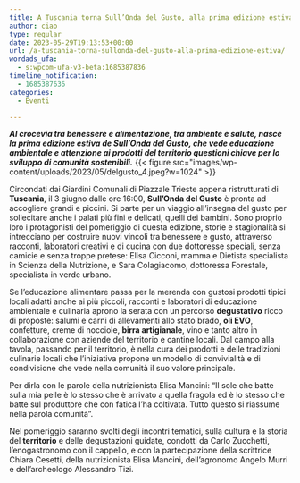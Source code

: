 ```yaml
---
title: A Tuscania torna Sull’Onda del Gusto, alla prima edizione estiva
author: ciao
type: regular
date: 2023-05-29T19:13:53+00:00
url: /a-tuscania-torna-sullonda-del-gusto-alla-prima-edizione-estiva/
wordads_ufa:
  - s:wpcom-ufa-v3-beta:1685387836
timeline_notification:
  - 1685387636
categories:
  - Eventi

---
```

_**Al crocevia tra benessere e alimentazione, tra ambiente e salute, nasce la prima edizione estiva de Sull’Onda del Gusto, che vede educazione ambientale e attenzione ai prodotti del territorio questioni chiave per lo sviluppo di comunità sostenibili.**_
{{< figure src="images/wp-content/uploads/2023/05/delgusto_4.jpeg?w=1024" >}}
 

Circondati dai Giardini Comunali di Piazzale Trieste appena ristrutturati di **Tuscania**, il 3 giugno dalle ore 16:00, **Sull’Onda del Gusto** è pronta ad accogliere grandi e piccini. Si parte per un viaggio all’insegna del gusto per sollecitare anche i palati più fini e delicati, quelli dei bambini. Sono proprio loro i protagonisti del pomeriggio di questa edizione, storie e stagionalità si intrecciano per costruire nuovi vincoli tra benessere e gusto, attraverso racconti, laboratori creativi e di cucina con due dottoresse speciali, senza camicie e senza troppe pretese: Elisa Cicconi, mamma e Dietista specialista in Scienza della Nutrizione, e Sara Colagiacomo, dottoressa Forestale, specialista in verde urbano.

  
Se l’educazione alimentare passa per la merenda con gustosi prodotti tipici locali adatti anche ai più piccoli, racconti e laboratori di educazione ambientale e culinaria aprono la serata con un percorso **degustativo** ricco di proposte: salumi e carni di allevamenti allo stato brado, **oli EVO**, confetture, creme di nocciole, **birra artigianale**, vino e tanto altro in collaborazione con aziende del territorio e cantine locali. Dal campo alla tavola, passando per il territorio, è nella cura dei prodotti e delle tradizioni culinarie locali che l’iniziativa propone un modello di convivialità e di condivisione che vede nella comunità il suo valore principale.

Per dirla con le parole della nutrizionista Elisa Mancini: “Il sole che batte sulla mia pelle è lo stesso che è arrivato a quella fragola ed è lo stesso che batte sul produttore che con fatica l’ha coltivata. Tutto questo si riassume nella parola comunità”.

Nel pomeriggio saranno svolti degli incontri tematici, sulla cultura e la storia del **territorio** e delle degustazioni guidate, condotti da Carlo Zucchetti, l’enogastronomo con il cappello, e con la partecipazione della scrittrice Chiara Cesetti, della nutrizionista Elisa Mancini, dell’agronomo Angelo Murri e dell’archeologo Alessandro Tizi.